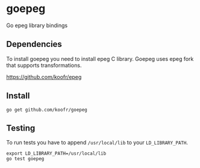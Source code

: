 goepeg
======

Go epeg library bindings

## Dependencies

To install goepeg you need to install epeg C library.
Goepeg uses epeg fork that supports transformations.

https://github.com/koofr/epeg

## Install

    go get github.com/koofr/goepeg

## Testing

To run tests you have to append `/usr/local/lib` to your `LD_LIBRARY_PATH`.

    export LD_LIBRARY_PATH=/usr/local/lib
    go test goepeg

